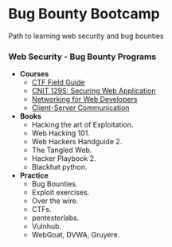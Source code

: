 # Bug Bounty Bootcamp

Path to learning web security and bug bounties

### Web Security - Bug Bounty Programs

* **Courses** 
  * [CTF Field Guide](https://trailofbits.github.io/ctf/)
  * [CNIT 129S: Securing Web Application](https://samsclass.info/129S/129S_F16.shtml)
  * [Networking for Web Developers](https://www.udacity.com/course/networking-for-web-developers--ud256)
  * [Client-Server Communication](https://www.udacity.com/course/client-server-communication--ud897)
* **Books**
  * Hacking the art of Exploitation.
  * Web Hacking 101.
  * Web Hackers Handguide 2.
  * The Tangled Web.
  * Hacker Playbook 2.
  * Blackhat python.
* **Practice**
  * Bug Bounties.
  * Exploit exercises.
  * Over the wire.
  * CTFs.
  * pentesterlabs.
  * Vulnhub.
  * WebGoat, DVWA, Gruyere.
